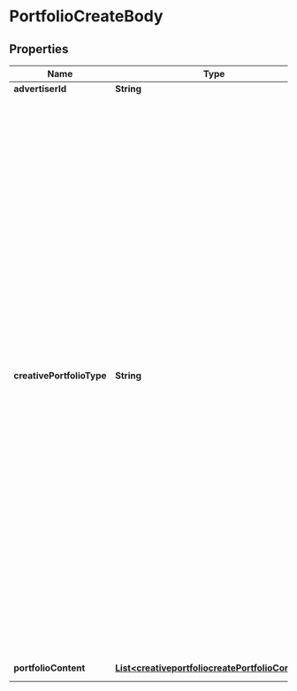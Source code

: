 # PortfolioCreateBody

## Properties
Name | Type | Description | Notes
------------ | ------------- | ------------- | -------------
**advertiserId** | **String** | The advertiser ID |[required]  
**creativePortfolioType** | **String** | Type of the portfolio. Enum values: &#x60;CTA&#x60; (call-to-action text), &#x60;CARD&#x60; (card), &#x60;PREMIUM_BADGE&#x60; (badge pop-up)， &#x60;STICKER&#x60; (countdown sticker) ,&#x60;DOWNLOAD_CARD&#x60; (Download Card), &#x60;PRODUCT_CARD&#x60; (Product Card). The default value is &#x60;CTA&#x60;. See examples of Countdown Stickers Download Cards and in [Portfolios](https://ads.tiktok.com/marketing_api/docs?id&#x3D;1739361803446273), and see examples of Countdown Sticker and Download Card in [Countdown Sticker](https://ads.tiktok.com/help/article?aid&#x3D;10007423) and [Download Card](https://ads.tiktok.com/help/article?aid&#x3D;10007086).Note: You can only create one countdown sticker at a time.Countdown Sticker is an allowlist-only feature for auction ads with the advertising objective (&#x60;objective_type&#x60;) as App Installs (&#x60;APP_INSTALL&#x60;), App Promotion (&#x60;APP_PROMOTION&#x60;), Traffic (&#x60;TRAFFIC&#x60;), or Conversion (&#x60;CONVERSIONS&#x60;). If you would like to access it for auction ads with these objectives , please contact your TikTok representative.Download Card is currently an allowlist-only feature. If you would like to access it, please contact your TikTok representative. Product Cards can only be used in Video Shopping Ads. |  [optional]
**portfolioContent** | [**List&lt;creativeportfoliocreatePortfolioContent&gt;**](creativeportfoliocreatePortfolioContent.md) | The content of the portfolio |  [optional]
